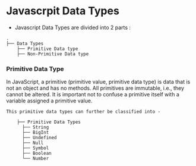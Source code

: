 # Javascrpit Data Types

 - Javascript Data Types are divided into 2 parts : 

```
.
├── Data Types
    ├── Primitive Data type  
    ├── Non-Primitive Data type  

```

### Primitive Data Type 

<p>
 In JavaScript, a primitive (primitive value, primitive data type) is data that is not an object and has no methods. 
All primitives are immutable, i.e., they cannot be altered. It is important not to confuse a primitive itself with a variable assigned a primitive value.

</p>


```
This primitive data types can further be classified into - 

    ├── Primitive Data Types
      ├── String
      ├── BigInt
      ├── Undefined
      ├── Null
      ├── Symbol
      ├── Boolean
      └── Number

```

